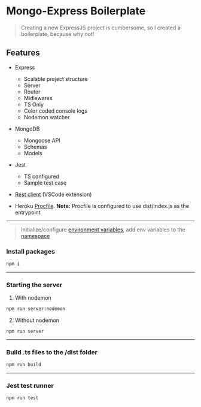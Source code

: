 # Mongo-Express Boilerplate

> Creating a new ExpressJS project is cumbersome, so I created a boilerplate, because why not!

## Features

- Express
  - Scalable project structure
  - Server
  - Router
  - Midlewares
  - TS Only
  - Color coded console logs
  - Nodemon watcher

- MongoDB
  - Mongoose API
  - Schemas
  - Models

- Jest
  - TS configured
  - Sample test case  

- [Rest client](https://marketplace.visualstudio.com/items?itemName=humao.rest-client) (VSCode extension)
- Heroku [Procfile](Procfile). **Note:** Procfile is configured to use dist/index.js as the entrypoint

---

> Initialize/configure [environment variables](.env), add env variables to the [namespace](environment.d.ts)

### Install packages

```bash
npm i
```

---

### Starting the server

1. With nodemon

```bash
npm run server:nodemon
```

2. Without nodemon

```bash
npm run server
```

---

### Build .ts files to the /dist folder

```bash
npm run build
```

---

### Jest test runner

```bash
npm run test
```
